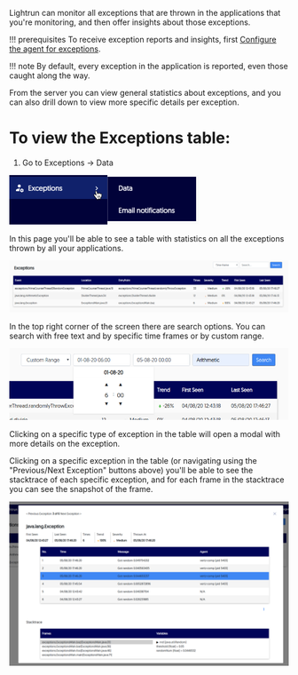 Lightrun can monitor all exceptions that are thrown in the applications that you're monitoring, and then offer insights about those exceptions. 

!!! prerequisites
    To receive exception reports and insights, first [Configure the agent for exceptions](adminexceptions-configure.md).

!!! note
    By default, every exception in the application is reported, even those caught along the way.

From the server you can view general statistics about exceptions, and you can also drill down to view more specific details per exception. 

# To view the Exceptions table:

1. Go to Exceptions → Data

![Exceptions Menu](assets/images/exceptions-menu.png)

In this page you'll be able to see a table with statistics on all the
exceptions thrown by all your applications.

![Exceptions Table](assets/images/exceptions-table.png)

In the top right corner of the screen there are search options. You can
search with free text and by specific time frames or by custom range.

![Exceptions Search](assets/images/exceptions-search.png)

Clicking on a specific type of exception in the table will open a modal with more details on the exception. 

Clicking on a specific exception in the table (or navigating using the \"Previous/Next Exception\" buttons above) you'll be able to see the stacktrace of each specific exception, and for each frame in the stacktrace you can see the snapshot of the frame.

![Exceptions Details](assets/images/exceptions-details.png)


